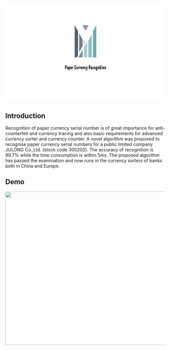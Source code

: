 <h1 align="center">
  <a name="logo"><img src="assets/logo.png" alt="logo" width="1500" height="300"></a>
  <br>
</h1>

## Introduction
Recognition of paper currency serial number is of great importance for anti-counterfeit and currency tracing and also basic requirements for advanced currency sorter and currency counter. A novel algorithm was proposed to recognise paper currency serial numbers for a public limited company JULONG Co.,Ltd. (stock code 300202). The accuracy of recognition is 99.7% while the time consumption is within 5ms. The proposed algorithm has passed the examination and now runs in the currency sorters of banks both in China and Europe.

## Demo
<p align="center">
<img width="865" height="481" src="assets/papercurrency.gif">
</p>

